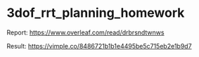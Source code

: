 # 3dof_rrt_planning_homework

Report: https://www.overleaf.com/read/drbrsndtwnws

Result: https://vimple.co/8486721b1b1e4495be5c715eb2e1b9d7
